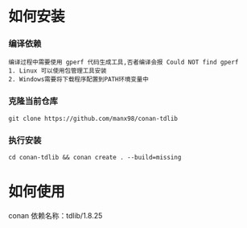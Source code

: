 # 如何安装
### 编译依赖
    编译过程中需要使用 gperf 代码生成工具,否者编译会报 Could NOT find gperf
    1. Linux 可以使用包管理工具安装
    2. Windows需要将下载程序配置到PATH环境变量中
### 克隆当前仓库
  ```text
  git clone https://github.com/manx98/conan-tdlib
  ```
### 执行安装
  ```shell
  cd conan-tdlib && conan create . --build=missing 
  ```
# 如何使用
conan 依赖名称：tdlib/1.8.25
